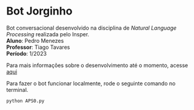 # Bot Jorginho

Bot conversacional desenvolvido na disciplina de *Natural Language Processing* realizada pelo Insper. <br />
**Aluno**: Pedro Menezes <br />
**Professor**: Tiago Tavares <br />
**Período**: 1/2023 <br />

Para mais informações sobre o desenvolvimento até o momento, acesse [aqui](ensaio_0.md)

Para fazer o bot funcionar localmente, rode o seguinte comando no terminal.

```
python APS0.py
```






